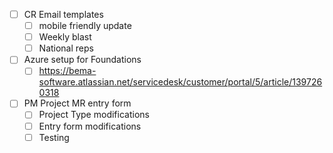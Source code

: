- [ ] CR Email templates
	- [ ] mobile friendly update
	- [ ] Weekly blast
	- [ ] National reps
- [ ] Azure setup for Foundations
	- [ ] https://bema-software.atlassian.net/servicedesk/customer/portal/5/article/1397260318
- [ ] PM Project MR entry form
	- [ ] Project Type modifications
	- [ ] Entry form modifications
	- [ ] Testing